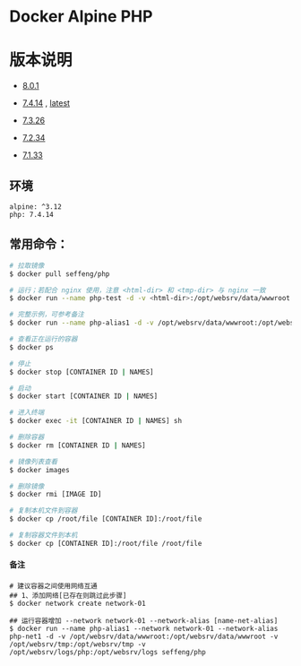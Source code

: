 # Docker Alpine PHP

# 版本说明

* [8.0.1](https://github.com/seffeng/docker-php/tree/8.0)

* [7.4.14](https://github.com/seffeng/docker-php/tree/7.4) , [latest](https://github.com/seffeng/docker-php)

* [7.3.26](https://github.com/seffeng/docker-php/tree/7.3)

* [7.2.34](https://github.com/seffeng/docker-php/tree/7.2)

* [7.1.33](https://github.com/seffeng/docker-php/tree/7.1)

## 环境

```
alpine: ^3.12
php: 7.4.14
```

## 常用命令：

```sh
# 拉取镜像
$ docker pull seffeng/php

# 运行；若配合 nginx 使用，注意 <html-dir> 和 <tmp-dir> 与 nginx 一致
$ docker run --name php-test -d -v <html-dir>:/opt/websrv/data/wwwroot -v <tmp-dir>:/opt/websrv/tmp -v <log-dir>:/opt/websrv/logs seffeng/php

# 完整示例，可参考备注
$ docker run --name php-alias1 -d -v /opt/websrv/data/wwwroot:/opt/websrv/data/wwwroot -v /opt/websrv/tmp:/opt/websrv/tmp -v /opt/websrv/logs/php:/opt/websrv/logs seffeng/php

# 查看正在运行的容器
$ docker ps

# 停止
$ docker stop [CONTAINER ID | NAMES]

# 启动
$ docker start [CONTAINER ID | NAMES]

# 进入终端
$ docker exec -it [CONTAINER ID | NAMES] sh

# 删除容器
$ docker rm [CONTAINER ID | NAMES]

# 镜像列表查看
$ docker images

# 删除镜像
$ docker rmi [IMAGE ID]

# 复制本机文件到容器
$ docker cp /root/file [CONTAINER ID]:/root/file

# 复制容器文件到本机
$ docker cp [CONTAINER ID]:/root/file /root/file
```
#### 备注

```shell
# 建议容器之间使用网络互通
## 1、添加网络[已存在则跳过此步骤]
$ docker network create network-01

## 运行容器增加 --network network-01 --network-alias [name-net-alias]
$ docker run --name php-alias1 --network network-01 --network-alias php-net1 -d -v /opt/websrv/data/wwwroot:/opt/websrv/data/wwwroot -v /opt/websrv/tmp:/opt/websrv/tmp -v /opt/websrv/logs/php:/opt/websrv/logs seffeng/php
```